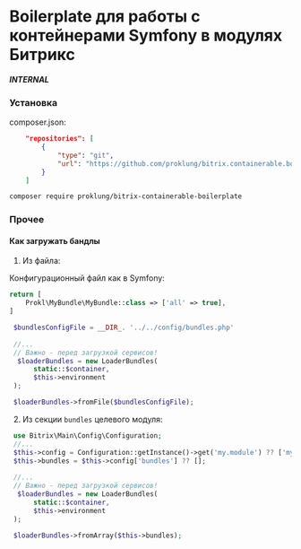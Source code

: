 # Boilerplate для работы с контейнерами Symfony в модулях Битрикс

***INTERNAL***

### Установка

composer.json:

```json
    "repositories": [
        {
            "type": "git",
            "url": "https://github.com/proklung/bitrix.containerable.boilerplate"
        }
    ]
```

```bash
composer require proklung/bitrix-containerable-boilerplate
```

### Прочее

#### Как загружать бандлы

1) Из файла:
   
Конфигурационный файл как в Symfony:

```php
return [
    Prokl\MyBundle\MyBundle::class => ['all' => true],
]
```

```php
 $bundlesConfigFile = __DIR_. '../../config/bundles.php'
 
 //...
 // Важно - перед загрузкой сервисов!
  $loaderBundles = new LoaderBundles(
      static::$container,
      $this->environment
 );

 $loaderBundles->fromFile($bundlesConfigFile);
```

2) Из секции `bundles` целевого модуля:
```php
 use Bitrix\Main\Config\Configuration;
 //...
 $this->config = Configuration::getInstance()->get('my.module') ?? ['my.module' => []];
 $this->bundles = $this->config['bundles'] ?? [];
 
 //...
 // Важно - перед загрузкой сервисов!
  $loaderBundles = new LoaderBundles(
      static::$container,
      $this->environment
 );

 $loaderBundles->fromArray($this->bundles);
```